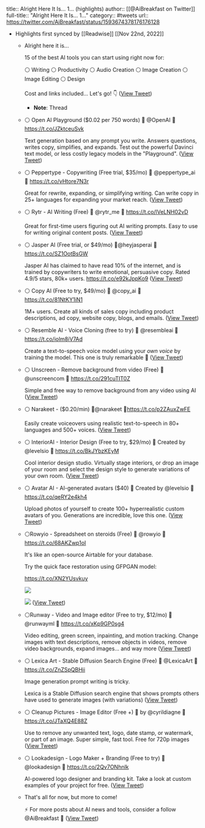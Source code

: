 title:: Alright Here It Is... 1... (highlights)
author:: [[@AiBreakfast on Twitter]]
full-title:: "Alright Here It Is... 1..."
category:: #tweets
url:: https://twitter.com/AiBreakfast/status/1593674378176176128

- Highlights first synced by [[Readwise]] [[Nov 22nd, 2022]]
	- Alright here it is...
	  
	  15 of the best AI tools you can start using right now for:
	  
	  ⚪️ Writing
	  ⚪️ Productivity
	  ⚪️ Audio Creation
	  ⚪️ Image Creation
	  ⚪️ Image Editing
	  ⚪️ Design
	  
	  Cost and links included... Let's go! 👇 ([View Tweet](https://twitter.com/AiBreakfast/status/1593674378176176128))
		- **Note**: Thread
	- ⚪️ Open AI Playground ($0.02 per 750 words)
	  🔹 @OpenAI 
	  🔹 https://t.co/JZktceuSvk
	  
	  Text generation based on any prompt you write. Answers questions, writes copy, simplifies, and expands. Test out the powerful Davinci text model, or less costly legacy models in the "Playground". ([View Tweet](https://twitter.com/AiBreakfast/status/1593674379447001088))
	- ⚪️ Peppertype - Copywriting (Free trial, $35/mo)
	  🔹 @peppertype_ai 
	  🔹 https://t.co/vHtore7N3r
	  
	  Great for rewrite, expanding, or simplifying writing. Can write copy in 25+ languages for expanding your market reach. ([View Tweet](https://twitter.com/AiBreakfast/status/1593674381372272641))
	- ⚪️ Rytr - AI Writing (Free)
	  🔹 @rytr_me 
	  🔹 https://t.co/lVeLNH02vD
	  
	  Great for first-time users figuring out AI writing prompts. Easy to use for writing original content posts. ([View Tweet](https://twitter.com/AiBreakfast/status/1593674382639247360))
	- ⚪️ Jasper AI (Free trial, or $49/mo)
	  🔹@heyjasperai
	  🔹 https://t.co/SZ1OotBsGW
	  
	  Jasper AI has claimed to have read 10% of the internet, and is trained by copywriters to write emotional, persuasive copy. Rated 4.9/5 stars, 80k+ users.
	  https://t.co/e92kJppKo9 ([View Tweet](https://twitter.com/AiBreakfast/status/1593674383880396800))
	- ⚪️ Copy AI (Free to try, $49/mo)
	  🔹 @copy_ai 
	  🔹 https://t.co/81NtKY1iN1
	  
	  1M+ users. Create all kinds of sales copy including product descriptions, ad copy, website copy, blogs, and emails. ([View Tweet](https://twitter.com/AiBreakfast/status/1593674385155506176))
	- ⚪️ Resemble AI - Voice Cloning (free to try)
	  🔹 @resembleai 
	  🔹 https://t.co/iolm8iV7Ad
	  
	  Create a text-to-speech voice model using your *own voice* by training the model. This one is truly remarkable 🤯 ([View Tweet](https://twitter.com/AiBreakfast/status/1593674386426327040))
	- ⚪️ Unscreen - Remove background from video (Free)
	  🔹 @unscreencom
	  🔹 https://t.co/291cuTIT0Z
	  
	  Simple and free way to remove background from any video using AI ([View Tweet](https://twitter.com/AiBreakfast/status/1593674387676286976))
	- ⚪️ Narakeet - ($0.20/min)
	  🔹@narakeet
	  🔹https://t.co/p2ZAuxZwFE
	  
	  Easily create voiceovers using realistic text-to-speech in 80+ languages and 500+ voices. ([View Tweet](https://twitter.com/AiBreakfast/status/1593674388951269378))
	- ⚪️ InteriorAI - Interior Design (Free to try, $29/mo)
	  🔹 Created by @levelsio 
	  🔹 https://t.co/BkJYbzKEyM
	  
	  Cool interior design studio. Virtually stage interiors, or drop an image of your room and select the design style to generate variations of your own room. ([View Tweet](https://twitter.com/AiBreakfast/status/1593674390356443139))
	- ⚪️ Avatar AI - AI-generated avatars ($40)
	  🔹 Created by @levelsio 
	  🔹 https://t.co/qeRY2e4kh4
	  
	  Upload photos of yourself to create 100+ hyperrealistic custom avatars of you. Generations are incredible, love this one. ([View Tweet](https://twitter.com/AiBreakfast/status/1593674391656665088))
	- ⚪️Rowyio - Spreadsheet on steroids (Free)
	  🔹 @rowyio 
	  🔹 https://t.co/68AKZwp1oI
	  
	  It's like an open-source Airtable for your database.
	  
	  Try the quick face restoration using GFPGAN model:
	  
	  https://t.co/XN2YUsvkuy 
	  
	  ![](https://pbs.twimg.com/media/Fh3Y1BQVUAALIq3.png) 
	  
	  ![](https://pbs.twimg.com/media/Fh3Y1BSVsAA92nr.jpg) ([View Tweet](https://twitter.com/AiBreakfast/status/1593674392956858369))
	- ⚪️Runway - Video and Image editor (Free to try, $12/mo)
	  🔹 @runwayml 
	  🔹 https://t.co/xKp9GP0sg4
	  
	  Video editing, green screen, inpainting, and motion tracking. Change images with text descriptions, remove objects in videos, remove video backgrounds, expand images... and way more ([View Tweet](https://twitter.com/AiBreakfast/status/1593674394357751809))
	- ⚪️ Lexica Art - Stable Diffusion Search Engine (Free)
	  🔹 @LexicaArt 
	  🔹 https://t.co/ZnZSpQBHii
	  
	  Image generation prompt writing is tricky.
	  
	  Lexica is a Stable Diffusion search engine that shows prompts others have used to generate images (with variations) ([View Tweet](https://twitter.com/AiBreakfast/status/1593674395632795649))
	- ⚪️ Cleanup Pictures - Image Editor (Free +)
	  🔹 by @cyrildiagne 
	  🔹 https://t.co/JTaXQ4E88Z
	  
	  Use to remove any unwanted text, logo, date stamp, or watermark, or part of an image. Super simple, fast tool. Free for 720p images ([View Tweet](https://twitter.com/AiBreakfast/status/1593674397029519360))
	- ⚪️ Lookadesign - Logo Maker + Branding (Free to try)
	  🔹 @lookadesign
	  🔹 https://t.co/2Qv7ONhnlk
	  
	  AI-powered logo designer and branding kit. Take a look at custom examples of your project for free. ([View Tweet](https://twitter.com/AiBreakfast/status/1593674398333956097))
	- That's all for now, but more to come! 
	  
	  ⚡️ For more posts about AI news and tools, consider a follow @AiBreakfast 🤖 ([View Tweet](https://twitter.com/AiBreakfast/status/1593674399617789953))